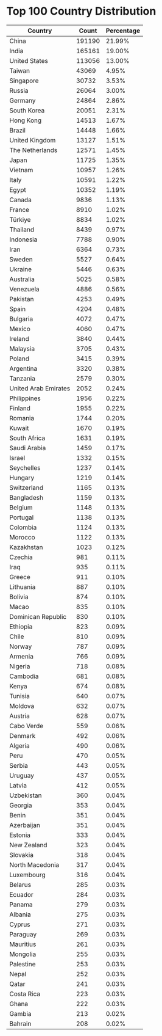 # Top 100 Country Distribution
| Country | Count | Percentage |
|----|----|----|
| China | 191190 | 21.99% |
| India | 165161 | 19.00% |
| United States | 113056 | 13.00% |
| Taiwan | 43069 | 4.95% |
| Singapore | 30732 | 3.53% |
| Russia | 26064 | 3.00% |
| Germany | 24864 | 2.86% |
| South Korea | 20051 | 2.31% |
| Hong Kong | 14513 | 1.67% |
| Brazil | 14448 | 1.66% |
| United Kingdom | 13127 | 1.51% |
| The Netherlands | 12571 | 1.45% |
| Japan | 11725 | 1.35% |
| Vietnam | 10957 | 1.26% |
| Italy | 10591 | 1.22% |
| Egypt | 10352 | 1.19% |
| Canada | 9836 | 1.13% |
| France | 8910 | 1.02% |
| Türkiye | 8834 | 1.02% |
| Thailand | 8439 | 0.97% |
| Indonesia | 7788 | 0.90% |
| Iran | 6364 | 0.73% |
| Sweden | 5527 | 0.64% |
| Ukraine | 5446 | 0.63% |
| Australia | 5025 | 0.58% |
| Venezuela | 4886 | 0.56% |
| Pakistan | 4253 | 0.49% |
| Spain | 4204 | 0.48% |
| Bulgaria | 4072 | 0.47% |
| Mexico | 4060 | 0.47% |
| Ireland | 3840 | 0.44% |
| Malaysia | 3705 | 0.43% |
| Poland | 3415 | 0.39% |
| Argentina | 3320 | 0.38% |
| Tanzania | 2579 | 0.30% |
| United Arab Emirates | 2052 | 0.24% |
| Philippines | 1956 | 0.22% |
| Finland | 1955 | 0.22% |
| Romania | 1744 | 0.20% |
| Kuwait | 1670 | 0.19% |
| South Africa | 1631 | 0.19% |
| Saudi Arabia | 1459 | 0.17% |
| Israel | 1332 | 0.15% |
| Seychelles | 1237 | 0.14% |
| Hungary | 1219 | 0.14% |
| Switzerland | 1165 | 0.13% |
| Bangladesh | 1159 | 0.13% |
| Belgium | 1148 | 0.13% |
| Portugal | 1138 | 0.13% |
| Colombia | 1124 | 0.13% |
| Morocco | 1122 | 0.13% |
| Kazakhstan | 1023 | 0.12% |
| Czechia | 981 | 0.11% |
| Iraq | 935 | 0.11% |
| Greece | 911 | 0.10% |
| Lithuania | 887 | 0.10% |
| Bolivia | 874 | 0.10% |
| Macao | 835 | 0.10% |
| Dominican Republic | 830 | 0.10% |
| Ethiopia | 823 | 0.09% |
| Chile | 810 | 0.09% |
| Norway | 787 | 0.09% |
| Armenia | 766 | 0.09% |
| Nigeria | 718 | 0.08% |
| Cambodia | 681 | 0.08% |
| Kenya | 674 | 0.08% |
| Tunisia | 640 | 0.07% |
| Moldova | 632 | 0.07% |
| Austria | 628 | 0.07% |
| Cabo Verde | 559 | 0.06% |
| Denmark | 492 | 0.06% |
| Algeria | 490 | 0.06% |
| Peru | 470 | 0.05% |
| Serbia | 443 | 0.05% |
| Uruguay | 437 | 0.05% |
| Latvia | 412 | 0.05% |
| Uzbekistan | 360 | 0.04% |
| Georgia | 353 | 0.04% |
| Benin | 351 | 0.04% |
| Azerbaijan | 351 | 0.04% |
| Estonia | 333 | 0.04% |
| New Zealand | 323 | 0.04% |
| Slovakia | 318 | 0.04% |
| North Macedonia | 317 | 0.04% |
| Luxembourg | 316 | 0.04% |
| Belarus | 285 | 0.03% |
| Ecuador | 284 | 0.03% |
| Panama | 279 | 0.03% |
| Albania | 275 | 0.03% |
| Cyprus | 271 | 0.03% |
| Paraguay | 269 | 0.03% |
| Mauritius | 261 | 0.03% |
| Mongolia | 255 | 0.03% |
| Palestine | 253 | 0.03% |
| Nepal | 252 | 0.03% |
| Qatar | 241 | 0.03% |
| Costa Rica | 223 | 0.03% |
| Ghana | 222 | 0.03% |
| Gambia | 213 | 0.02% |
| Bahrain | 208 | 0.02% |
